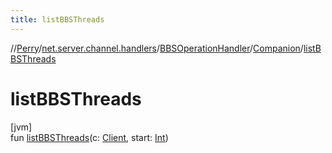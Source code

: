 ```yaml
---
title: listBBSThreads
---
```

//[Perry](../../../../index.html)/[net.server.channel.handlers](../../index.html)/[BBSOperationHandler](../index.html)/[Companion](index.html)/[listBBSThreads](list-b-b-s-threads.html)



# listBBSThreads



[jvm]\
fun [listBBSThreads](list-b-b-s-threads.html)(c: [Client](../../../client/-client/index.html), start: [Int](https://kotlinlang.org/api/latest/jvm/stdlib/kotlin/-int/index.html))




